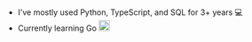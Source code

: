 - I've mostly used Python, TypeScript, and SQL for 3+ years 💻
- Currently learning Go <img src="https://github.com/jonesjust/jonesjust/assets/86092532/bb85c5e0-7e41-4a3d-8025-76c0e023ccb1" alt="gopher-coffee" width="20"/>
